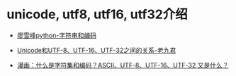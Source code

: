 # unicode, utf8, utf16, utf32介绍

- [廖雪峰python-字符串和编码](https://www.liaoxuefeng.com/wiki/1016959663602400/1017075323632896)

- [Unicode和UTF-8、UTF-16、UTF-32之间的关系-老九君](https://www.cnblogs.com/ljxt/p/11612604.html)

- [漫画：什么是字符集和编码？ASCII、UTF-8、UTF-16、UTF-32 又是什么？](https://www.sohu.com/a/286558310_115128)
